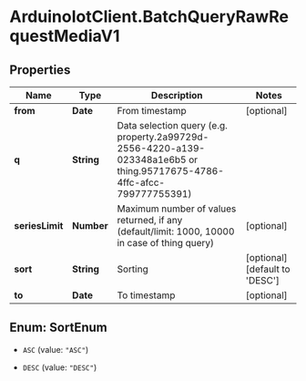 # ArduinoIotClient.BatchQueryRawRequestMediaV1

## Properties

Name | Type | Description | Notes
------------ | ------------- | ------------- | -------------
**from** | **Date** | From timestamp | [optional] 
**q** | **String** | Data selection query (e.g. property.2a99729d-2556-4220-a139-023348a1e6b5 or thing.95717675-4786-4ffc-afcc-799777755391) | 
**seriesLimit** | **Number** | Maximum number of values returned, if any (default/limit: 1000, 10000 in case of thing query) | [optional] 
**sort** | **String** | Sorting | [optional] [default to &#39;DESC&#39;]
**to** | **Date** | To timestamp | [optional] 



## Enum: SortEnum


* `ASC` (value: `"ASC"`)

* `DESC` (value: `"DESC"`)




